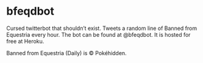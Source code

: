 # bfeqdbot
Cursed twitterbot that shouldn’t exist. Tweets a random line of Banned from Equestria every hour.
The bot can be found at @bfeqdbot. It is hosted for free at Heroku.

Banned from Equestria (Daily) is © Pokéhidden.
